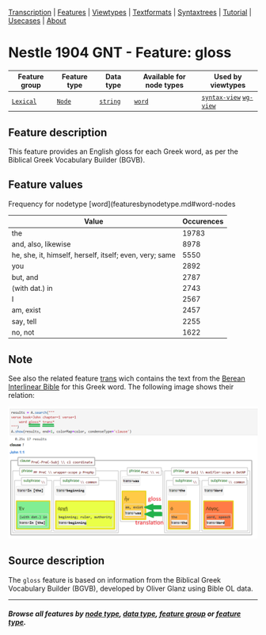 <a name="start"></a>
<div class="hidden-content">
<a href="../transcription.md">Transcription</a> | <a href="README.md#start">Features</a> | <a href="../viewtypes.md#start">Viewtypes</a> | <a href="../textformats.md#start">Textformats</a> |  <a href="../syntaxtrees.md#start">Syntaxtrees</a> | <a href="../../tutorial/README.md#start">Tutorial</a> | <a href="../usecases/README.md#start">Usecases</a> | <a href="../about.md#start">About</a>
</div>

# Nestle 1904 GNT - Feature: gloss

Feature group | Feature type | Data type | Available for node types | Used by viewtypes
---  | --- | --- | --- | ---
[`Lexical`](featuresbygroup.md#lexical-features) | [`Node`](featuresbyfeaturetype.md#node-features) | [`string`](featuresbydatatype.md#string-datatype)  | [`word`](featuresbynodetype.md#word-nodes)  | [`syntax-view`](../syntax-view.md#start) [`wg-view`](../wg-view.md#start) 

## Feature description

This feature provides an English gloss for each Greek word, as per the Biblical Greek Vocabulary Builder (BGVB).

## Feature values

Frequency for nodetype [word](featuresbynodetype.md#word-nodes

Value|Occurences
---|---
the|19783
and, also, likewise|8978
he, she, it, himself, herself, itself; even, very; same|5550
you|2892
but, and|2787
(with dat.) in|2743
I|2567
am, exist|2457
say, tell|2255
no, not|1622

## Note

See also the related feature [trans](trans.md#start) wich contains the text from the [Berean Interlinear Bible](https://berean.bible/) for this Greek word. The following image shows their relation:

<img src="images/gloss_versus_translation.png" width="600px">

## Source description

The `gloss` feature is based on information from the Biblical Greek Vocabulary Builder (BGVB), developed by Oliver Glanz using Bible OL data.

---
#### *Browse all features by [node type](featuresbynodetype.md#start), [data type](featuresbydatatype.md#start), [feature group](featuresbygroup.md#start) or [feature type](featuresbyfeaturetype.md#start).*
